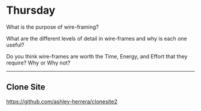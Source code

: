 # Thursday
What is the purpose of wire-framing?
>

What are the different levels of detail in wire-frames and why is each one useful?
>

Do you think wire-frames are worth the Time, Energy, and Effort that they require? Why or Why not?
>

---
## Clone Site
https://github.com/ashley-herrera/clonesite2
